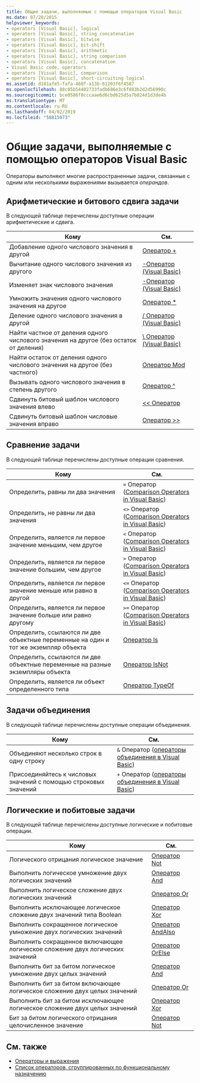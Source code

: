 ```yaml
---
title: Общие задачи, выполняемые с помощью операторов Visual Basic
ms.date: 07/20/2015
helpviewer_keywords:
- operators [Visual Basic], logical
- operators [Visual Basic], string concatenation
- operators [Visual Basic], bitwise
- operators [Visual Basic], bit-shift
- operators [Visual Basic], arithmetic
- operators [Visual Basic], string comparison
- operators [Visual Basic], concatenation
- Visual Basic code, operators
- operators [Visual Basic], comparison
- operators [Visual Basic], short-circuiting logical
ms.assetid: d181afe5-fafa-460f-a13b-81203f6f4587
ms.openlocfilehash: 88c05b54402733fadb686e3c6f883b2d2d56990c
ms.sourcegitcommit: bce0586f0cccaae6d6cbd625d5a7b824d1d3de4b
ms.translationtype: MT
ms.contentlocale: ru-RU
ms.lasthandoff: 04/02/2019
ms.locfileid: "58815073"
---
```

# <a name="common-tasks-performed-with-visual-basic-operators"></a>Общие задачи, выполняемые с помощью операторов Visual Basic
Операторы выполняют многие распространенные задачи, связанные с одним или несколькими выражениями вызывается *операндов*.  
  
## <a name="arithmetic-and-bit-shift-tasks"></a>Арифметические и битового сдвига задачи  
 В следующей таблице перечислены доступные операции арифметические и сдвига.  
  
|Кому|См.|  
|---|---|  
|Добавление одного числового значения в другой|[Оператор +](../../../../visual-basic/language-reference/operators/addition-operator.md)|  
|Вычитание одного числового значения из другого|[-Оператор (Visual Basic)](../../../../visual-basic/language-reference/operators/subtraction-operator.md)|  
|Изменяет знак числового значения|[-Оператор (Visual Basic)](../../../../visual-basic/language-reference/operators/subtraction-operator.md)|  
|Умножить значения одного числового значения на другое|[Оператор *](../../../../visual-basic/language-reference/operators/multiplication-operator.md)|  
|Деление одного числового значения в другой|[/ Оператор (Visual Basic)](../../../../visual-basic/language-reference/operators/floating-point-division-operator.md)|  
|Найти частное от деления одного числового значения на другое (без остаток от деления)|[\ Оператор (Visual Basic)](../../../../visual-basic/language-reference/operators/integer-division-operator.md)|  
|Найти остаток от деления одного числового значения на другое (без частного)|[Оператор Mod](../../../../visual-basic/language-reference/operators/mod-operator.md)|  
|Вызывать одного числового значения в степень другого|[Оператор ^](../../../../visual-basic/language-reference/operators/exponentiation-operator.md)|  
|Сдвинуть битовый шаблон числового значения влево|[<\< Оператор](../../../../visual-basic/language-reference/operators/left-shift-operator.md)|  
|Сдвинуть битовый шаблон числовые значения вправо|[Оператор >>](../../../../visual-basic/language-reference/operators/right-shift-operator.md)|  
  
## <a name="comparison-tasks"></a>Сравнение задачи  
 В следующей таблице перечислены доступные операции сравнения.  
  
|Кому|См.|  
|---|---|  
|Определить, равны ли два значения|`=` Оператор ([Comparison Operators in Visual Basic](../../../../visual-basic/programming-guide/language-features/operators-and-expressions/comparison-operators.md))|  
|Определить, не равны ли два значения|`<>` Оператор ([Comparison Operators in Visual Basic](../../../../visual-basic/programming-guide/language-features/operators-and-expressions/comparison-operators.md))|  
|Определить, является ли первое значение меньшим, чем другое|`<` Оператор ([Comparison Operators in Visual Basic](../../../../visual-basic/programming-guide/language-features/operators-and-expressions/comparison-operators.md))|  
|Определить, является ли первое значение большим, чем другое|`>` Оператор ([Comparison Operators in Visual Basic](../../../../visual-basic/programming-guide/language-features/operators-and-expressions/comparison-operators.md))|  
|Определить, является ли первое значение меньше или равно в другой|`<=` Оператор ([Comparison Operators in Visual Basic](../../../../visual-basic/programming-guide/language-features/operators-and-expressions/comparison-operators.md))|  
|Определить, является ли первое значение больше или равно другому|`>=` Оператор ([Comparison Operators in Visual Basic](../../../../visual-basic/programming-guide/language-features/operators-and-expressions/comparison-operators.md))|  
|Определить, ссылаются ли две объектные переменные на один и тот же экземпляр объекта|[Оператор Is](../../../../visual-basic/language-reference/operators/is-operator.md)|  
|Определить, ссылаются ли две объектные переменные на разные экземпляры объекта|[Оператор IsNot](../../../../visual-basic/language-reference/operators/isnot-operator.md)|  
|Определить, является ли объект определенного типа|[Оператор TypeOf](../../../../visual-basic/language-reference/operators/typeof-operator.md)|  
  
## <a name="concatenation-tasks"></a>Задачи объединения  
 В следующей таблице перечислены доступные операции объединения.  
  
|Кому|См.|  
|---|---|  
|Объединяют несколько строк в одну строку|`&` Оператор ([операторы объединения в Visual Basic](../../../../visual-basic/programming-guide/language-features/operators-and-expressions/concatenation-operators.md))|  
|Присоединяйтесь к числовых значений с помощью строковых значений|`+` Оператор ([операторы объединения в Visual Basic](../../../../visual-basic/programming-guide/language-features/operators-and-expressions/concatenation-operators.md))|  
  
## <a name="logical-and-bitwise-tasks"></a>Логические и побитовые задачи  
 В следующей таблице перечислены доступные логические и побитовые операции.  
  
|Кому|См.|  
|---|---|  
|Логического отрицания логическое значение|[Оператор Not](../../../../visual-basic/language-reference/operators/not-operator.md)|  
|Выполнить логическое умножение двух логических значений|[Оператор And](../../../../visual-basic/language-reference/operators/and-operator.md)|  
|Выполнить логическое сложение двух логических значений|[Оператор Or](../../../../visual-basic/language-reference/operators/or-operator.md)|  
|Выполнить исключающее логическое сложение двух значений типа Boolean|[Оператор Xor](../../../../visual-basic/language-reference/operators/xor-operator.md)|  
|Выполнить сокращенное логическое умножение двух логических значений|[Оператор AndAlso](../../../../visual-basic/language-reference/operators/andalso-operator.md)|  
|Выполнить сокращенное включающее логическое сложение двух логических значений|[Оператор OrElse](../../../../visual-basic/language-reference/operators/orelse-operator.md)|  
|Выполнить бит за битом логическое умножение двух целых значений|[Оператор And](../../../../visual-basic/language-reference/operators/and-operator.md)|  
|Выполнить бит за битом включающее логическое сложение двух целых значений|[Оператор Or](../../../../visual-basic/language-reference/operators/or-operator.md)|  
|Выполнить бит за битом исключающее логическое сложение двух целых значений|[Оператор Xor](../../../../visual-basic/language-reference/operators/xor-operator.md)|  
|Бит за битом логического отрицания целочисленное значение|[Оператор Not](../../../../visual-basic/language-reference/operators/not-operator.md)|  
  
## <a name="see-also"></a>См. также

- [Операторы и выражения](../../../../visual-basic/programming-guide/language-features/operators-and-expressions/index.md)
- [Список операторов, сгруппированных по функциональному назначению](../../../../visual-basic/language-reference/operators/operators-listed-by-functionality.md)
